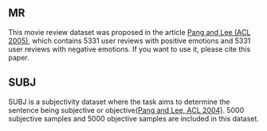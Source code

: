 ## MR
This movie review dataset was proposed in the article [Pang and Lee (ACL 2005)](http://www.aclweb.org/anthology/P/P05/P05-1015.pdf), which contains 5331 user reviews with positive emotions and 5331 user reviews with negative emotions. If you want to use it, please cite this paper.

## SUBJ
SUBJ is a subjectivity dataset where the task aims to determine the sentence being subjective or objective[(Pang and Lee, ACL 2004)](http://www.aclweb.org/anthology/P04-1035.pdf). 5000 subjective samples and 5000 objective samples are included in this dataset.

